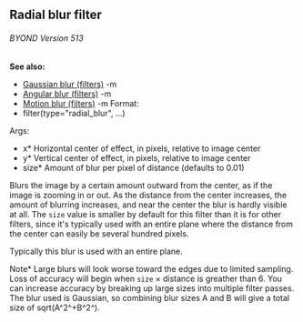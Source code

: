 ## Radial blur filter 
###### BYOND Version 513
**See also:**
*   [Gaussian blur (filters)](/ref/%7Bnotes%7D/filters/blur.md) -m
*   [Angular blur (filters)](/ref/%7Bnotes%7D/filters/angular_blur.md) -m
*   [Motion blur (filters)](/ref/%7Bnotes%7D/filters/motion_blur.md) -m<!-- -->
Format:
*   filter(type=\"radial_blur\", \...)
<!-- -->
Args:
*   x* Horizontal center of effect, in pixels, relative to image center
*   y* Vertical center of effect, in pixels, relative to image center
*   size* Amount of blur per pixel of distance (defaults to 0.01)


Blurs the image by a certain amount outward from the center, as
if the image is zooming in or out. As the distance from the center
increases, the amount of blurring increases, and near the center the
blur is hardly visible at all. The `size` value is smaller by default
for this filter than it is for other filters, since it\'s typically used
with an entire plane where the distance from the center can easily be
several hundred pixels. 

Typically this blur is used with an
entire plane. 

Note* Large blurs will look worse toward the
edges due to limited sampling. Loss of accuracy will begin when `size` ×
distance is greather than 6. You can increase accuracy by breaking up
large sizes into multiple filter passes. The blur used is Gaussian, so
combining blur sizes A and B will give a total size of sqrt(A^2^+B^2^).